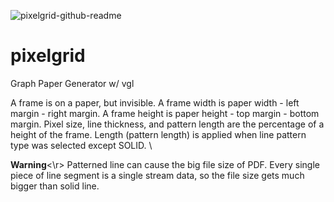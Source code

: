 ![pixelgrid-github-readme](https://github.com/uhwang/pixelgrid/assets/43251090/4da139ca-3fe4-4aeb-9d64-01ad3551ac63)

# pixelgrid
Graph Paper Generator w/ vgl

A frame is on a paper, but invisible. A frame width is paper width - left margin - right margin. A frame height is paper height - top margin - bottom margin. Pixel size, line thickness, and pattern length are the percentage of a height of the frame. Length (pattern length) is applied when line pattern type was selected except SOLID. \

**Warning**<\r>
Patterned line can cause the big file size of PDF. Every single piece of line segment is a single stream data, so the file size gets much bigger than solid line. 
